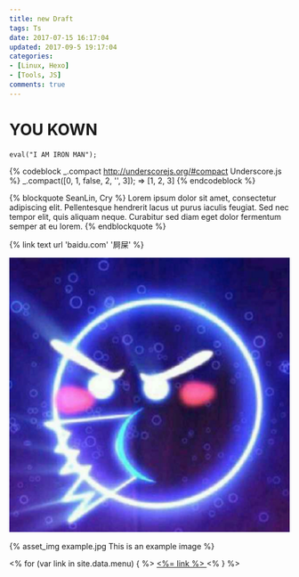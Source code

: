 ```yaml
---
title: new Draft
tags: Ts
date: 2017-07-15 16:17:04
updated: 2017-09-5 19:17:04
categories: 
- [Linux, Hexo]
- [Tools, JS]
comments: true
---
```


# YOU KOWN 

```
eval("I AM IRON MAN");

```

{% codeblock _.compact http://underscorejs.org/#compact Underscore.js %}
_.compact([0, 1, false, 2, '', 3]);
=> [1, 2, 3]
{% endcodeblock %}

{% blockquote SeanLin, Cry %}
Lorem ipsum dolor sit amet, consectetur adipiscing elit. Pellentesque hendrerit lacus ut purus iaculis feugiat. Sed nec tempor elit, quis aliquam neque. Curabitur sed diam eget dolor fermentum semper at eu lorem.
{% endblockquote %}


{% link text url 'baidu.com' '屙屎' %}

![](/images/common/log.jpg)

{% asset_img example.jpg This is an example image %}

<% for (var link in site.data.menu) { %>
  <a href="<%= site.data.menu[link] %>"> <%= link %> </a>
<% } %>